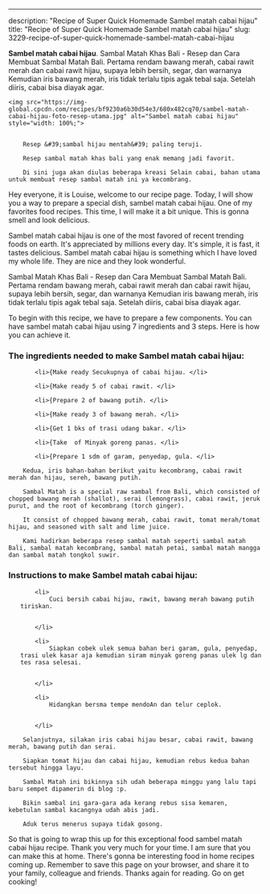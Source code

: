 ---
description: "Recipe of Super Quick Homemade Sambel matah cabai hijau"
title: "Recipe of Super Quick Homemade Sambel matah cabai hijau"
slug: 3229-recipe-of-super-quick-homemade-sambel-matah-cabai-hijau

<p>
	<strong>Sambel matah cabai hijau</strong>. 
	Sambal Matah Khas Bali - Resep dan Cara Membuat Sambal Matah Bali. Pertama rendam bawang merah, cabai rawit merah dan cabai rawit hijau, supaya lebih bersih, segar, dan warnanya Kemudian iris bawang merah, iris tidak terlalu tipis agak tebal saja. Setelah diiris, cabai bisa diayak agar.
</p>
<p>
	
	<img src="https://img-global.cpcdn.com/recipes/bf9230a6b30d54e3/680x482cq70/sambel-matah-cabai-hijau-foto-resep-utama.jpg" alt="Sambel matah cabai hijau" style="width: 100%;">
	
	
		Resep &#39;sambal hijau mentah&#39; paling teruji.
	
		Resep sambal matah khas bali yang enak memang jadi favorit.
	
		Di sini juga akan diulas beberapa kreasi Selain cabai, bahan utama untuk membuat resep sambal matah ini ya kecombrang.
	
</p>
<p>
	Hey everyone, it is Louise, welcome to our recipe page. Today, I will show you a way to prepare a special dish, sambel matah cabai hijau. One of my favorites food recipes. This time, I will make it a bit unique. This is gonna smell and look delicious.
</p>
	
<p>
	Sambel matah cabai hijau is one of the most favored of recent trending foods on earth. It's appreciated by millions every day. It's simple, it is fast, it tastes delicious. Sambel matah cabai hijau is something which I have loved my whole life. They are nice and they look wonderful.
</p>
<p>
	Sambal Matah Khas Bali - Resep dan Cara Membuat Sambal Matah Bali. Pertama rendam bawang merah, cabai rawit merah dan cabai rawit hijau, supaya lebih bersih, segar, dan warnanya Kemudian iris bawang merah, iris tidak terlalu tipis agak tebal saja. Setelah diiris, cabai bisa diayak agar.
</p>

<p>
To begin with this recipe, we have to prepare a few components. You can have sambel matah cabai hijau using 7 ingredients and 3 steps. Here is how you can achieve it.
</p>

<h3>The ingredients needed to make Sambel matah cabai hijau:</h3>

<ol>
	
		<li>{Make ready Secukupnya of cabai hijau. </li>
	
		<li>{Make ready 5 of cabai rawit. </li>
	
		<li>{Prepare 2 of bawang putih. </li>
	
		<li>{Make ready 3 of bawang merah. </li>
	
		<li>{Get 1 bks of trasi udang bakar. </li>
	
		<li>{Take  of Minyak goreng panas. </li>
	
		<li>{Prepare 1 sdm of garam, penyedap, gula. </li>
	
</ol>
<p>
	
		Kedua, iris bahan-bahan berikut yaitu kecombrang, cabai rawit merah dan hijau, sereh, bawang putih.
	
		Sambal Matah is a special raw sambal from Bali, which consisted of chopped bawang merah (shallot), serai (lemongrass), cabai rawit, jeruk purut, and the root of kecombrang (torch ginger).
	
		It consist of chopped bawang merah, cabai rawit, tomat merah/tomat hijau, and seasoned with salt and lime juice.
	
		Kami hadirkan beberapa resep sambal matah seperti sambal matah Bali, sambal matah kecombrang, sambal matah petai, sambal matah mangga dan sambal matah tongkol suwir.
	
</p>

<h3>Instructions to make Sambel matah cabai hijau:</h3>

<ol>
	
		<li>
			Cuci bersih cabai hijau, rawit, bawang merah bawang putih tiriskan.
			
			
		</li>
	
		<li>
			Siapkan cobek ulek semua bahan beri garam, gula, penyedap, trasi ulek kasar aja kemudian siram minyak goreng panas ulek lg dan tes rasa selesai.
			
			
		</li>
	
		<li>
			Hidangkan bersma tempe mendoAn dan telur ceplok.
			
			
		</li>
	
</ol>

<p>
	
		Selanjutnya, silakan iris cabai hijau besar, cabai rawit, bawang merah, bawang putih dan serai.
	
		Siapkan tomat hijau dan cabai hijau, kemudian rebus kedua bahan tersebut hingga layu.
	
		Sambal Matah ini bikinnya sih udah beberapa minggu yang lalu tapi baru sempet dipamerin di blog :p.
	
		Bikin sambal ini gara-gara ada kerang rebus sisa kemaren, kebetulan sambal kacangnya udah abis jadi.
	
		Aduk terus menerus supaya tidak gosong.
	
</p>

<p>
	So that is going to wrap this up for this exceptional food sambel matah cabai hijau recipe. Thank you very much for your time. I am sure that you can make this at home. There's gonna be interesting food in home recipes coming up. Remember to save this page on your browser, and share it to your family, colleague and friends. Thanks again for reading. Go on get cooking!
</p>
